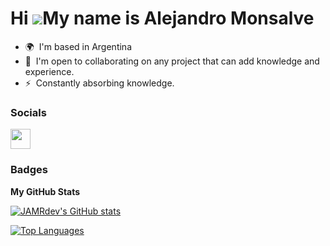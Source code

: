 Hi ![](https://user-images.githubusercontent.com/18350557/176309783-0785949b-9127-417c-8b55-ab5a4333674e.gif)My name is Alejandro Monsalve
==========================================================================================================================================

* 🌍  I'm based in Argentina
* 🤝  I'm open to collaborating on any project that can add knowledge and experience.
* ⚡  Constantly absorbing knowledge.

### Socials

<p align="left"> <a href="https://www.github.com/JAMRdev" target="_blank" rel="noreferrer"> <picture> <source media="(prefers-color-scheme: dark)" srcset="https://raw.githubusercontent.com/danielcranney/readme-generator/main/public/icons/socials/github-dark.svg" /> <source media="(prefers-color-scheme: light)" srcset="https://raw.githubusercontent.com/danielcranney/readme-generator/main/public/icons/socials/github.svg" /> <img src="https://raw.githubusercontent.com/danielcranney/readme-generator/main/public/icons/socials/github.svg" width="32" height="32" /> </picture> </a></p>

### Badges

<b>My GitHub Stats</b>

<a href="http://www.github.com/JAMRdev"><img src="https://github-readme-stats.vercel.app/api?username=JAMRdev&show_icons=true&hide=stars,&count_private=true&title_color=a855f7&text_color=ffffff&icon_color=a855f7&bg_color=1c1917&hide_border=true&show_icons=true" alt="JAMRdev's GitHub stats" /></a>

<a href="https://github.com/JAMRdev" align="left"><img src="https://github-readme-stats.vercel.app/api/top-langs/?username=JAMRdev&langs_count=10&title_color=a855f7&text_color=ffffff&icon_color=a855f7&bg_color=1c1917&hide_border=true&locale=en&custom_title=Top%20%Languages" alt="Top Languages" /></a>
